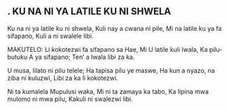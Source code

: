 ## . KU NA NI YA LATILE KU NI SHWELA

Ku na ni ya latile ku ni shwela,
Kuli nay a cwana ni pile,
Mi na latile ku ya fa sifapano,
Kuli a ni swalele libi.

MAKUTELO:
Li kokotezwi fa sifapano sa Hae,
Mi U latile kuli lwala,
Ka pilu-butuku A ya sifapano;
Ten’ a lwala libi za ka.


U musa, lilato ni pilu telele;
Ha tapisa pilu ye maswe,
Ha kun a nyazo, na ziba ni kuluzwi,
Libi za ka li kokotezwi.


Ni ta kumalela Mupulusi waka,
Mi ni ta zamaya ka tabo,
Ka lipina mwa mulomo ni mwa pilu,
Kakuli ni swalezwi libi.


